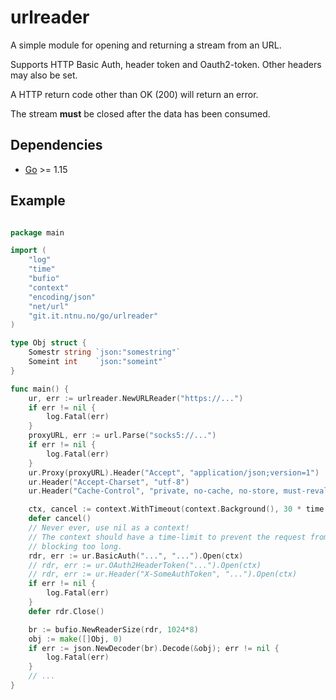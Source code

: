 # urlreader

A simple module for opening and returning a stream from an URL.

Supports HTTP Basic Auth, header token and Oauth2-token.  Other headers may also be set.

A HTTP return code other than OK (200) will return an error.

The stream **must** be closed after the data has been consumed.

## Dependencies

* [Go](https://golang.org/) >= 1.15

## Example

```go

package main

import (
    "log"
    "time"
    "bufio"
    "context"
    "encoding/json"
    "net/url"
    "git.it.ntnu.no/go/urlreader"
)

type Obj struct {
    Somestr string `json:"somestring"`
    Someint int    `json:"someint"`
}

func main() {
    ur, err := urlreader.NewURLReader("https://...")
    if err != nil {
        log.Fatal(err)
    }
    proxyURL, err := url.Parse("socks5://...")
    if err != nil {
        log.Fatal(err)
    }
    ur.Proxy(proxyURL).Header("Accept", "application/json;version=1")
    ur.Header("Accept-Charset", "utf-8")
    ur.Header("Cache-Control", "private, no-cache, no-store, must-revalidate, max-age=0")

    ctx, cancel := context.WithTimeout(context.Background(), 30 * time.Second)
    defer cancel()
    // Never ever, use nil as a context!
    // The context should have a time-limit to prevent the request from
    // blocking too long.
    rdr, err := ur.BasicAuth("...", "...").Open(ctx)
    // rdr, err := ur.OAuth2HeaderToken("...").Open(ctx)
    // rdr, err := ur.Header("X-SomeAuthToken", "...").Open(ctx)
    if err != nil {
        log.Fatal(err)
    }
    defer rdr.Close()

    br := bufio.NewReaderSize(rdr, 1024*8)
    obj := make([]Obj, 0)
    if err := json.NewDecoder(br).Decode(&obj); err != nil {
        log.Fatal(err)
    }
    // ...
}
```
